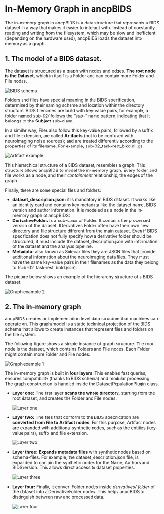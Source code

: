# In-Memory Graph in ancpBIDS

The in-memory graph in ancpBIDS is a data structure that represents a BIDS dataset in a way that makes it easier to interact with. Instead of constantly reading and writing from the filesystem, which may be slow and inefficient (depending on the hardware used), ancpBIDS loads the dataset into memory as a graph.

## 1. The model of a BIDS dataset.
The dataset is structured as a graph with nodes and edges. **The root node is the Dataset**, which in itself is a Folder and can contain more Folder and File nodes.

![BIDS schema](../static/inmemory/1.PNG)

Folders and files have special meaning in the BIDS specification, determined by their naming scheme and location within the directory structure. BIDS filenames are build with key-value pairs, for example, a folder named *sub-02/* follows the *”sub-<label>”* name pattern, indicating that it belongs to the **Subject** sub-class.

In a similar way, Files also follow this key-value pairs, followed by a suffix and file extension, are called **Artifacts** (not to be confused with neuroimaging noise sources); and are treated differently according to the properties of its filename. For example, sub-02_task-rest_bikd.nii.gz.

![Artifact example](../static/inmemory/2.PNG)

This hierarchical structure of a BIDS dataset, resembles a graph. This structure allows ancpBIDS to model the in-memory graph. Every folder and file works as a node, and their *containment* relationship, the edges of the graph.

Finally, there are some special files and folders:
* **dataset_description.json:** it is mandatory in BIDS dataset. It works like an identity card and contains key metadata like the dataset name, BIDS version and author information. It is modeled as a node in the in-memory graph of ancpBIDS:
* **DerivativeFolder:** is a sub-class of Folder. It contains the processed version of the dataset. IDerivatives Folder often have their own new directory and file structure different from the main dataset. Even if BIDS specification does not fully specify how a derivative folder should be structured; it must include the dataset_description.json with information of the dataset and the analysis pipeline.
* **Metadata:** also known as Sidecar files they are JSON files that provide additional information about the neuroimaging data files. They must have the same key-value pairs in their filenames as the data they belong to (sub-02_task-rest_bold.json).

The picture below shows an example of the hierarchy structure of a BIDS dataset.

<!--
![Metadata example](.. / static/inmemory/3.PNG)
-->
 
![Graph example 2](../static/inmemory/5.jpg)

## 2. The in-memory graph

ancpBIDS creates an implementation level data structure that machines can operate on. This graph/model is a static technical projection of the BIDS schema that allows to create instances that represent files and folders on the file system. 

The following figure shows a simple instance of graph structure. The root node is the dataset, which contains Folders and File nodes. Each Folder might contain more Folder and File nodes.

![Graph example 1](../static/inmemory/4.jpg)  

 The in-memory graph is built in **four layers**. This enables fast queries, ensures compatibility (thanks to BIDS schema) and modular processing. The graph construction is handled inside the DatasetPopulationPlugin class.

* **Layer one:** The first layer **scans the whole directory**, starting from the root dataset, and creates the Folder and File nodes.

  ![Layer one](../static/inmemory/6.PNG)

* **Layer two:** The files that conform to the BIDS specification are **converted from File to Artifact nodes**. For this purpose, Artifact nodes are expanded with additional synthetic nodes, such as the entities (key-value pairs), suffix and file extension.

  ![Layer two](../static/inmemory/7.PNG)

* **Layer three:** **Expands metadata files** with synthetic nodes based on schema-files. For example, the dataset_description.json file, is expanded to contain the synthetic nodes for the Name, Authors and BIDSversion. This allows direct access to dataset properties.

  ![Layer three](../static/inmemory/8.PNG)

* **Layer four:** Finally, it convert Folder nodes inside *derivatives/ folder* of the dataset into a DerivativeFolder nodes. This helps anpcBIDS to distinguish between raw and processed data.

  ![Layer four](../static/inmemory/9.PNG)




